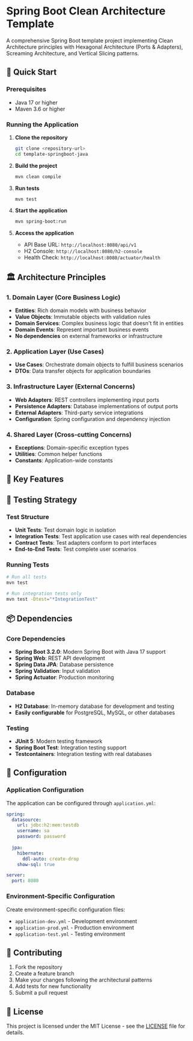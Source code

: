 # Spring Boot Clean Architecture Template

A comprehensive Spring Boot template project implementing Clean Architecture principles with Hexagonal Architecture (Ports & Adapters), Screaming Architecture, and Vertical Slicing patterns.


## 🚀 Quick Start

### Prerequisites

- Java 17 or higher
- Maven 3.6 or higher

### Running the Application

1. **Clone the repository**
   ```bash
   git clone <repository-url>
   cd template-springboot-java
   ```

2. **Build the project**
   ```bash
   mvn clean compile
   ```

3. **Run tests**
   ```bash
   mvn test
   ```

4. **Start the application**
   ```bash
   mvn spring-boot:run
   ```

5. **Access the application**
   - API Base URL: `http://localhost:8080/api/v1`
   - H2 Console: `http://localhost:8080/h2-console`
   - Health Check: `http://localhost:8080/actuator/health`

## 🏛️ Architecture Principles

### 1. Domain Layer (Core Business Logic)

- **Entities**: Rich domain models with business behavior
- **Value Objects**: Immutable objects with validation rules
- **Domain Services**: Complex business logic that doesn't fit in entities
- **Domain Events**: Represent important business events
- **No dependencies** on external frameworks or infrastructure

### 2. Application Layer (Use Cases)


- **Use Cases**: Orchestrate domain objects to fulfill business scenarios
- **DTOs**: Data transfer objects for application boundaries

### 3. Infrastructure Layer (External Concerns)

- **Web Adapters**: REST controllers implementing input ports
- **Persistence Adapters**: Database implementations of output ports
- **External Adapters**: Third-party service integrations
- **Configuration**: Spring configuration and dependency injection

### 4. Shared Layer (Cross-cutting Concerns)

- **Exceptions**: Domain-specific exception types
- **Utilities**: Common helper functions
- **Constants**: Application-wide constants

## 🔧 Key Features


## 🧪 Testing Strategy

### Test Structure

- **Unit Tests**: Test domain logic in isolation
- **Integration Tests**: Test application use cases with real dependencies
- **Contract Tests**: Test adapters conform to port interfaces
- **End-to-End Tests**: Test complete user scenarios

### Running Tests

```bash
# Run all tests
mvn test

# Run integration tests only
mvn test -Dtest="*IntegrationTest"
```

## 📦 Dependencies

### Core Dependencies

- **Spring Boot 3.2.0**: Modern Spring Boot with Java 17 support
- **Spring Web**: REST API development
- **Spring Data JPA**: Database persistence
- **Spring Validation**: Input validation
- **Spring Actuator**: Production monitoring

### Database

- **H2 Database**: In-memory database for development and testing
- **Easily configurable** for PostgreSQL, MySQL, or other databases

### Testing

- **JUnit 5**: Modern testing framework
- **Spring Boot Test**: Integration testing support
- **Testcontainers**: Integration testing with real databases

## 🔧 Configuration

### Application Configuration

The application can be configured through `application.yml`:

```yaml
spring:
  datasource:
    url: jdbc:h2:mem:testdb
    username: sa
    password: password
  
  jpa:
    hibernate:
      ddl-auto: create-drop
    show-sql: true

server:
  port: 8080
```

### Environment-Specific Configuration

Create environment-specific configuration files:

- `application-dev.yml` - Development environment
- `application-prod.yml` - Production environment
- `application-test.yml` - Testing environment



## 🤝 Contributing

1. Fork the repository
2. Create a feature branch
3. Make your changes following the architectural patterns
4. Add tests for new functionality
5. Submit a pull request

## 📄 License

This project is licensed under the MIT License - see the [LICENSE](LICENSE) file for details.
